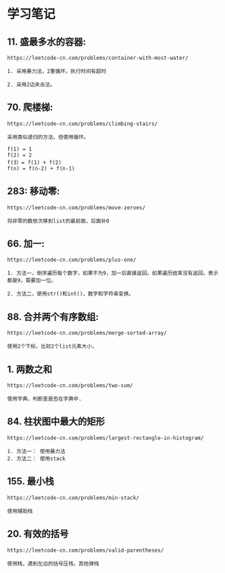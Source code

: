 # 学习笔记


## 11. 盛最多水的容器:

    https://leetcode-cn.com/problems/container-with-most-water/
    
    1. 采用暴力法，2重循环。执行时间有超时
    
    2. 采用2边夹击法。
    

## 70.  爬楼梯:
    
    https://leetcode-cn.com/problems/climbing-stairs/
    
    采用类似递归的方法，但使用循环。
    
    f(1) = 1
    f(2) = 2
    f(3）= f(1) + f(2)
    f(n) = f(n-2) + f(n-1)
    
## 283: 移动零:
    
    https://leetcode-cn.com/problems/move-zeroes/
    
    将非零的数依次移到list的最前面，后面补0
    
## 66. 加一:

    https://leetcode-cn.com/problems/plus-one/
    
    1. 方法一，倒序遍历每个数字，如果不为9，加一后直接返回。如果遍历结束没有返回，表示都是9，需要加一位。
    
    2. 方法二，使用str()和int()，数字和字符串变换。
    
## 88. 合并两个有序数组:

    https://leetcode-cn.com/problems/merge-sorted-array/
    
    使用2个下标，比较2个list元素大小，
    
## 1. 两数之和
    
    https://leetcode-cn.com/problems/two-sum/
    
    使用字典，判断差是否在字典中.
    
## 84. 柱状图中最大的矩形

    https://leetcode-cn.com/problems/largest-rectangle-in-histogram/
    
    1. 方法一： 使用暴力法
    2. 方法二： 使用stack
    
## 155. 最小栈

    https://leetcode-cn.com/problems/min-stack/
    
    使用辅助栈
    
## 20. 有效的括号

    https://leetcode-cn.com/problems/valid-parentheses/
    
    使用栈，遇到左边的括号压栈，其他弹栈
    